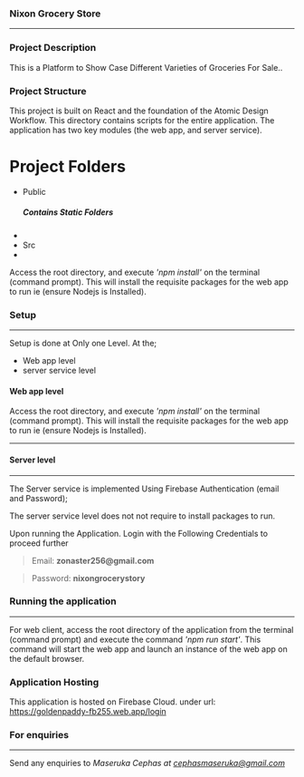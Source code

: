 <!-- @format -->

### Nixon Grocery Store

---

### Project Description

This is a Platform to Show Case Different Varieties of Groceries For Sale..

### Project Structure

This project is built on React and the foundation of the Atomic Design Workflow.
This directory contains scripts for the entire application. The application has two key modules (the web app, and server service).

<h1> Project Folders </h1>
<ul> 
      <li> Public 
        <h5> Contains Static Folders </h5>
      <li>
      <li> Src <li>
   </ul>

Access the root directory, and execute <i>'npm install'</i> on the terminal (command prompt). This will install the requisite packages for the web app to run ie (ensure Nodejs is Installed).

### Setup

---

Setup is done at Only one Level. At the;

<ul> 
    <li>Web app level </li>
    <li> server service level </li>
</ul>

#### Web app level

Access the root directory, and execute <i>'npm install'</i> on the terminal (command prompt). This will install the requisite packages for the web app to run ie (ensure Nodejs is Installed).

---

#### Server level

---

The Server service is implemented Using Firebase Authentication (email and Password);

The server service level does not not require to install packages to run.

Upon running the Application.
Login with the Following Credentials to proceed further

 <blockquote> Email: <strong> zonaster256@gmail.com </strong> </blockquote>
 <blockquote> Password: <strong> nixongrocerystory </strong> </blockquote>

### Running the application

---

For web client, access the root directory of the application from the terminal (command prompt) and execute the command <i>'npm run start'</i>. This command will start the web app and launch an instance of the web app on the default browser.

### Application Hosting

This application is hosted on Firebase Cloud.
under url: <a> https://goldenpaddy-fb255.web.app/login </a>

### For enquiries

---

Send any enquiries to <i>Maseruka Cephas at cephasmaseruka@gmail.com</i>

